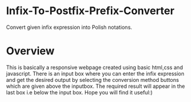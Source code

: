 # Infix-To-Postfix-Prefix-Converter
Convert given infix expression into Polish notations.
# Overview
This is basically a responsive webpage created using basic html,css and javascript.
There is an input box where you can enter the infix expression and get the desired output by selecting the conversion method buttons which are given above the inputbox.
The required result will appear in the last box i.e below the input box.
Hope you will find it useful:)
